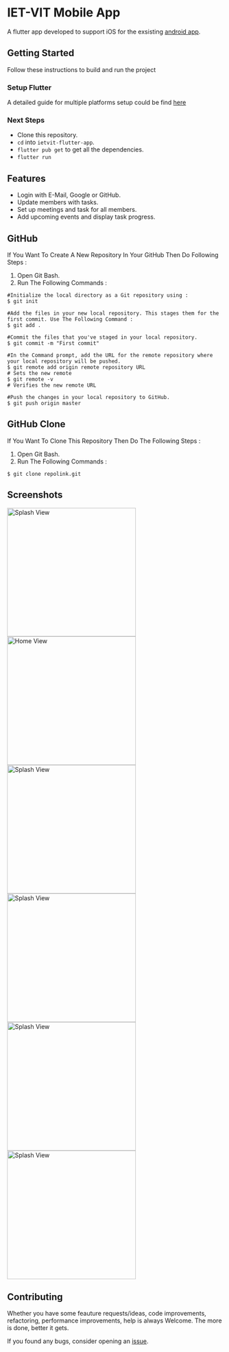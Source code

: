 # IET-VIT Mobile App

A flutter app developed to support iOS for the exsisting [android app](https://github.com/Team-Fourth-Dimension/IET-VIT_app).

## Getting Started

Follow these instructions to build and run the project

### Setup Flutter

A detailed guide for multiple platforms setup could be find [here](https://flutter.dev/docs/get-started/install/)

### Next Steps

- Clone this repository.
- `cd` into `ietvit-flutter-app`.
- `flutter pub get` to get all the dependencies.
- `flutter run`

## Features
 - Login with E-Mail, Google or GitHub.
 - Update members with tasks.
 - Set up meetings and task for all members.
 - Add upcoming events and display task progress.

## GitHub 

If You Want To Create A New Repository In Your GitHub Then Do Following Steps :
1) Open Git Bash.
2) Run The Following Commands :
```git
#Initialize the local directory as a Git repository using :
$ git init

#Add the files in your new local repository. This stages them for the first commit. Use The Following Command :
$ git add .

#Commit the files that you've staged in your local repository.
$ git commit -m "First commit"

#In the Command prompt, add the URL for the remote repository where your local repository will be pushed.
$ git remote add origin remote repository URL
# Sets the new remote
$ git remote -v
# Verifies the new remote URL

#Push the changes in your local repository to GitHub.
$ git push origin master
```

## GitHub  Clone

If You Want To Clone This Repository Then Do The Following Steps :
1) Open Git Bash.
2) Run The Following Commands :
```git
$ git clone repolink.git
```

## Screenshots

<p>
<img src="assets/app_ss/register.jpg"
alt="Splash View" width="300">
<img src="assets/app_ss/login.jpg" alt="Home View" width="300">
<img src="assets/app_ss/home.jpg"
alt="Splash View" width="300">
<img src="assets/app_ss/drawer.jpg"
alt="Splash View" width="300">
<img src="assets/app_ss/profile.jpg"
alt="Splash View" width="300">
<img src="assets/app_ss/peers.jpg"
alt="Splash View" width="300">
</p>


## Contributing

Whether you have some feauture requests/ideas, code improvements, refactoring, performance improvements, help is always Welcome. The more is done, better it gets.

If you found any bugs, consider opening an [issue](https://github.com/Team-Fourth-Dimension/ietvit-flutter-app/issues).